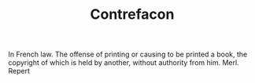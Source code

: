 ---
title: Contrefacon
letter: C
permalink: "/definitions/bld-contrefacon.html"
body: In French law. The offense of printing or causing to be printed a book, the
  copyright of which is held by another, without authority from him. Merl. Repert
published_at: '2018-07-07'
source: Black's Law Dictionary 2nd Ed (1910)
layout: post
---